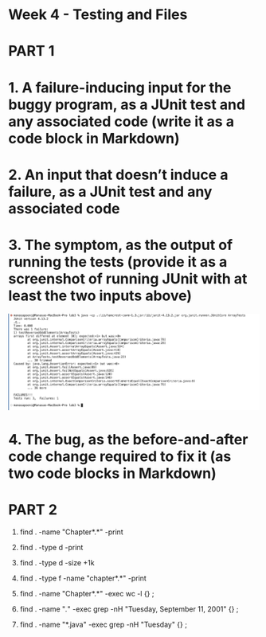 # Week 4 - Testing and Files

# PART 1


# **1. A failure-inducing input for the buggy program, as a JUnit test and any associated code (write it as a code block in Markdown)**

# **2. An input that doesn’t induce a failure, as a JUnit test and any associated code**

# **3. The symptom, as the output of running the tests (provide it as a screenshot of running JUnit with at least the two inputs above)**

![Image](Symptom.png)

# **4. The bug, as the before-and-after code change required to fix it (as two code blocks in Markdown)**


# PART 2

1. find . -name "Chapter*.*" -print

2. find . -type d -print

3. find . -type d -size +1k
   
4. find . -type f -name "chapter*.*" -print
   
5. find . -name "Chapter*.*" -exec wc -l {} \;
   
6. find . -name "*.*" -exec grep -nH "Tuesday, September 11, 2001" {} \;
    
7. find . -name "*.java" -exec grep -nH "Tuesday" {} \;
